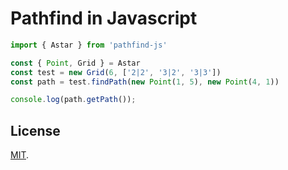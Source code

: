 # Pathfind in Javascript


```js
import { Astar } from 'pathfind-js'

const { Point, Grid } = Astar
const test = new Grid(6, ['2|2', '3|2', '3|3'])
const path = test.findPath(new Point(1, 5), new Point(4, 1))

console.log(path.getPath());
```

## License

[MIT](LICENSE).
